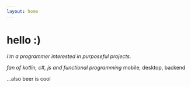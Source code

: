 ```yaml
---
layout: home
---
```

# hello :)

*i'm a programmer interested in purposeful projects.* 

*fan of kotlin, c#, js and functional programming*
mobile, desktop, backend

...also beer is cool
